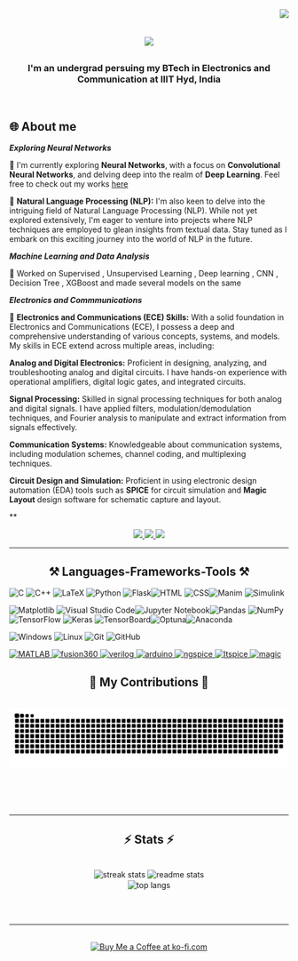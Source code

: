 <img align="right" src="https://visitor-badge.laobi.icu/badge?page_id=salesp07.salesp07" />

<h1 align="center">
    <img src="https://readme-typing-svg.herokuapp.com/?font=Righteous&size=35&center=true&vCenter=true&width=500&height=70&duration=4000&lines=Hi+There!+👋;+I'm+Aniruth+Suresh!" />
</h1>

<h3 align="center">I'm an undergrad persuing my BTech in Electronics and Communication at IIIT Hyd, India</h3>

<br/>

## 🌐  About me


***Exploring Neural Networks***

🔭 I'm currently exploring **Neural Networks**, with a focus on **Convolutional Neural Networks**, and delving deep into the realm of **Deep Learning**. Feel free to check out my works [here](https://github.com/AniruthSuresh?tab=repositories)

 💬 **Natural Language Processing (NLP):** I'm also keen to delve into the intriguing field of Natural Language Processing (NLP). While not yet explored extensively, I'm eager to venture into projects where NLP techniques are employed to glean insights from textual data. Stay tuned as I embark on this exciting journey into the world of NLP in the future.



***Machine Learning and Data Analysis***

 🌱 Worked on Supervised , Unsupervised Learning , Deep learning , CNN , Decision Tree , XGBoost and made several models on the same 
 
***Electronics and Commmunications***

🔌 **Electronics and Communications (ECE) Skills:**
With a solid foundation in Electronics and Communications (ECE), I possess a deep and comprehensive understanding of various concepts, systems, and models. My skills in ECE extend across multiple areas, including:

**Analog and Digital Electronics:** Proficient in designing, analyzing, and troubleshooting analog and digital circuits. I have hands-on experience with operational amplifiers, digital logic gates, and integrated circuits.

**Signal Processing:** Skilled in signal processing techniques for both analog and digital signals. I have applied filters, modulation/demodulation techniques, and Fourier analysis to manipulate and extract information from signals effectively.

 **Communication Systems:** Knowledgeable about communication systems, including modulation schemes, channel coding, and multiplexing techniques.

**Circuit Design and Simulation:** Proficient in using electronic design automation (EDA) tools such as **SPICE** for circuit simulation and **Magic Layout** design software for schematic capture and layout.


**
 </div>
 
<div align="center"> 
  <a href="mailto:pedro.sales.muniz@gmail.com">
    <img src="https://img.shields.io/badge/Gmail-333333?style=for-the-badge&logo=gmail&logoColor=red" />
  </a>
  <a href="https://linkedin.com/in/pedro-sales-muniz" target="_blank">
    <img src="https://img.shields.io/badge/LinkedIn-0077B5?style=for-the-badge&logo=linkedin&logoColor=white" target="_blank" />
  </a>
  <a href="https://salesp07.github.io" target="_blank">
     <img src="https://img.shields.io/badge/Portfolio-FF5722?style=for-the-badge&logo=todoist&logoColor=white" target="_blank" /> <!-- sqlite, safari, google-chrome are other good icon options -->
  </a>
</div>

 <hr/>
 
<h2 align="center">⚒️ Languages-Frameworks-Tools ⚒️</h2>

![C](https://img.shields.io/badge/c-%2300599C.svg?style=for-the-badge&logo=c&logoColor=white) ![C++](https://img.shields.io/badge/c++-%2300599C.svg?style=for-the-badge&logo=c%2B%2B&logoColor=white) ![LaTeX](https://img.shields.io/badge/latex-%23008080.svg?style=for-the-badge&logo=latex&logoColor=white)  ![Python](https://img.shields.io/badge/python-3670A0?style=for-the-badge&logo=python&logoColor=ffdd54) ![Flask](https://img.shields.io/badge/flask-%23000000.svg?style=for-the-badge&logo=flask&logoColor=white)![HTML](https://img.shields.io/badge/HTML-%23E34F26.svg?style=for-the-badge&logo=html5&logoColor=white) ![CSS](https://img.shields.io/badge/CSS-%231572B6.svg?style=for-the-badge&logo=css3&logoColor=white)![Manim](https://img.shields.io/badge/Manim-%2312100E.svg?style=for-the-badge&logo=manim&logoColor=white)
![Simulink](https://img.shields.io/badge/Simulink-%230097D7.svg?style=for-the-badge&logo=simulink&logoColor=white)




![Matplotlib](https://img.shields.io/badge/Matplotlib-%23ffffff.svg?style=for-the-badge&logo=Matplotlib&logoColor=black) ![Visual Studio Code](https://img.shields.io/badge/Visual%20Studio%20Code-0078d7.svg?style=for-the-badge&logo=visual-studio-code&logoColor=white)![Jupyter Notebook](https://img.shields.io/badge/jupyter-%23FA0F00.svg?style=for-the-badge&logo=jupyter&logoColor=white)![Pandas](https://img.shields.io/badge/Pandas-%23150458.svg?style=for-the-badge&logo=pandas&logoColor=white) ![NumPy](https://img.shields.io/badge/NumPy-%23013243.svg?style=for-the-badge&logo=numpy&logoColor=white) ![TensorFlow](https://img.shields.io/badge/TensorFlow-%23FF6F00.svg?style=for-the-badge&logo=TensorFlow&logoColor=white) ![Keras](https://img.shields.io/badge/Keras-%23D00000.svg?style=for-the-badge&logo=Keras&logoColor=white) ![TensorBoard](https://img.shields.io/badge/TensorBoard-%23007ACC.svg?style=for-the-badge&logo=TensorFlow&logoColor=white)![Optuna](https://img.shields.io/badge/Optuna-%236B5B95.svg?style=for-the-badge&logo=Optuna&logoColor=white)![Anaconda](https://img.shields.io/badge/Anaconda-44A833?style=for-the-badge&logo=anaconda&logoColor=white)






![Windows](https://img.shields.io/badge/Windows-0078D6?style=for-the-badge&logo=windows&logoColor=white) ![Linux](https://img.shields.io/badge/Linux-FCC624?style=for-the-badge&logo=linux&logoColor=black) ![Git](https://img.shields.io/badge/git-%23F05033.svg?style=for-the-badge&logo=git&logoColor=white) 	![GitHub](https://img.shields.io/badge/github-%23121011.svg?style=for-the-badge&logo=github&logoColor=white)

<a href="https://in.mathworks.com/products/matlab.html" target="_blank" rel="noreferrer"> 
  <img src="https://user-images.githubusercontent.com/94699627/229367195-64099daa-0dbc-49bf-9bf1-232470ce2f06.png" alt="MATLAB" width="40" height="40"/> 
</a> 

<a href="https://www.autodesk.in/products/fusion-360/" target="_blank" rel="noreferrer"> 
  <img src="https://user-images.githubusercontent.com/94699627/229367673-3141acd7-2d79-4e54-b59a-2fecd257fba7.png" alt="fusion360" width="40" height="40"/> 
  </a> 
  
<a href="https://www.verilog.com/" target="_blank" rel="noreferrer"> 
  <img src="https://user-images.githubusercontent.com/94699627/229367114-8aaaf6f4-85c8-4c71-8fa1-9f916d1dd3da.png" alt="verilog" width="40" height="40"/> 
  </a> 

  
<a href="https://www.arduino.cc/" target="_blank" rel="noreferrer"> 
    <img src="https://user-images.githubusercontent.com/94699627/229367392-5568b926-b23c-4516-b0c7-d558eda34a2f.png" alt="arduino" width="40" height="40"/> 
  </a> 

<a href="https://ngspice.sourceforge.io//" target="_blank" rel="noreferrer"> 
  <img src="https://upload.wikimedia.org/wikipedia/commons/a/ad/Ngspice_logo.jpg" alt="ngspice" width="60" height="40"/> 
</a>

<a href="https://www.analog.com/en/resources/design-tools-and-calculators/ltspice-simulator.html/" target="_blank" rel="noreferrer"> 
  <img src="https://preview.redd.it/x6gnx2y78vy51.png?auto=webp&s=c04eb53c3a4e2b47757538d36996f0fc3a4cdc4f" alt="ltspice" width="40" height="40"/> 
</a>

<a href="http://opencircuitdesign.com/magic/" target="_blank" rel="noreferrer"> 
  <img src="http://opencircuitdesign.com/magic/giffiles/magic_7_4_screen.gif" alt="magic" width="40" height="40"/> 
</a>



<div align="center">
  <h2>🐍 My Contributions 🐍</h2>
  <br>
  <img alt="snake eating my contributions" src="https://raw.githubusercontent.com/salesp07/salesp07/output/github-contribution-grid-snake.svg" />
  
  <br/><br/><br/>
</div>

<hr/>

<h2 align="center">⚡ Stats ⚡</h2>
<br>
<div align=center>
  <img width=390 src="https://github-readme-streak-stats-salesp07.vercel.app/?user=salesp07&count_private=true&theme=react&border_radius=10" alt="streak stats"/>
  <img width=390 src="https://github-readme-stats-salesp07.vercel.app/api?username=salesp07&count_private=true&show_icons=true&theme=react&rank_icon=github&border_radius=10" alt="readme stats" />
  <br/>
  <img width=325 align="center" src="https://github-readme-stats-salesp07.vercel.app/api/top-langs/?username=salesp07&hide=HTML&langs_count=8&layout=compact&theme=react&border_radius=10&size_weight=0.5&count_weight=0.5&exclude_repo=github-readme-stats" alt="top langs" />
</div>

<br/><br/>

<hr/>

<br/>

<div align="center">
<a href='https://ko-fi.com/V7V4RAK9C' target='_blank'><img height='64' style='border:0px;height:64px;' src='https://storage.ko-fi.com/cdn/kofi1.png?v=3' border='0' alt='Buy Me a Coffee at ko-fi.com' /></a>
</div>

<br/>
